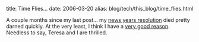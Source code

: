 title: Time Flies...
date: 2006-03-20
alias: blog/tech/this_blog/time_flies.html

A couple months since my last post... my <a href="http://www.mschaef.com/cgi-bin/blosxom.cgi/happy_new_year_2006.txt">
news years resolution</a> died pretty darned quickly. At the very least, I think I have a 
<a href="http://www.mschaef.com/albums/baby_ultrasound/">very good reason</a>. Needless to say, Teresa and I are
thrilled. 
